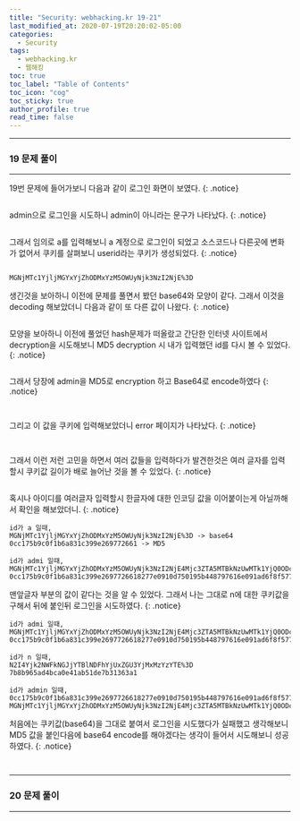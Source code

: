 ```yaml
---
title: "Security: webhacking.kr 19-21"
last_modified_at: 2020-07-19T20:20:02-05:00
categories:
  - Security
tags:
  - webhacking.kr
  - 웹해킹
toc: true 
toc_label: "Table of Contents"
toc_icon: "cog"
toc_sticky: true 
author_profile: true 
read_time: false 
---
```


---
### 19 문제 풀이
---

19번 문제에 들어가보니 다음과 같이 로그인 화면이 보였다.
{: .notice}
<figure class="align-center">
  <img src="{{ site.url }}{{ site.baseurl }}/assets/images/WebHacking.kr/문제19/19-1.JPG" alt="">
  <figcaption> </figcaption>
</figure>

admin으로 로그인을 시도하니 admin이 아니라는 문구가 나타났다.
{: .notice}
<figure class="align-center">
  <img src="{{ site.url }}{{ site.baseurl }}/assets/images/WebHacking.kr/문제19/19-2.JPG" alt="">
  <figcaption> </figcaption>
</figure>

그래서 임의로 a를 입력해보니 a 계정으로 로그인이 되었고 소스코드나 다른곳에 변화가 없어서 쿠키를 살펴보니 userid라는 쿠키가 생성되었다.
{: .notice}

<figure class="align-center">
  <img src="{{ site.url }}{{ site.baseurl }}/assets/images/WebHacking.kr/문제19/19-3.JPG" alt="">
  <figcaption> </figcaption>
</figure>

```
MGNjMTc1YjljMGYxYjZhODMxYzM5OWUyNjk3NzI2NjE%3D
```
생긴것을 보아하니 이전에 문제를 풀면서 봤던 base64와 모양이 같다. 그래서 이것을 decoding 해보았더니 다음과 같이 또 다른 값이 나왔다.
{: .notice}

<figure class="align-center">
  <img src="{{ site.url }}{{ site.baseurl }}/assets/images/WebHacking.kr/문제19/19-4.JPG" alt="">
  <figcaption> </figcaption>
</figure>

모양을 보아하니 이전에 풀었던 hash문제가 떠올랐고 간단한 인터넷 사이트에서 decryption을 시도해보니 MD5 decryption 시 내가 입력했던 id를 다시 볼 수 있었다.
{: .notice}

<figure class="align-center">
  <img src="{{ site.url }}{{ site.baseurl }}/assets/images/WebHacking.kr/문제19/19-5.JPG" alt="">
  <figcaption> </figcaption>
</figure>

그래서 당장에 admin을 MD5로 encryption 하고 Base64로 encode하였다
{: .notice}

<figure class="align-center">
  <img src="{{ site.url }}{{ site.baseurl }}/assets/images/WebHacking.kr/문제19/19-7.JPG" alt="">
  <figcaption> </figcaption>
</figure>

<figure class="align-center">
  <img src="{{ site.url }}{{ site.baseurl }}/assets/images/WebHacking.kr/문제19/19-8.JPG" alt="">
  <figcaption> </figcaption>
</figure>

그리고 이 값을 쿠키에 입력해보았더니 error 페이지가 나타났다.
{: .notice}

<figure class="align-center">
  <img src="{{ site.url }}{{ site.baseurl }}/assets/images/WebHacking.kr/문제19/19-9.JPG" alt="">
  <figcaption> </figcaption>
</figure>

<figure class="align-center">
  <img src="{{ site.url }}{{ site.baseurl }}/assets/images/WebHacking.kr/문제19/19-10.JPG" alt="">
  <figcaption> </figcaption>
</figure>

그래서 이런 저런 고민을 하면서 여러 값들을 입력하다가 발견한것은 여러 글자를 입력할시 쿠키값 길이가 배로 늘어난 것을 볼 수 있었다.
{: .notice}

<figure class="align-center">
  <img src="{{ site.url }}{{ site.baseurl }}/assets/images/WebHacking.kr/문제19/19-10.JPG" alt="">
  <figcaption> </figcaption>
</figure>

혹시나 아이디를 여러글자 입력할시 한글자에 대한 인코딩 값을 이어붙이는게 아닐까해서 확인을 해보았더니.
{: .notice}

```
id가 a 일때,
MGNjMTc1YjljMGYxYjZhODMxYzM5OWUyNjk3NzI2NjE%3D -> base64
0cc175b9c0f1b6a831c399e269772661 -> MD5

id가 admi 일때,
MGNjMTc1YjljMGYxYjZhODMxYzM5OWUyNjk3NzI2NjE4Mjc3ZTA5MTBkNzUwMTk1YjQ0ODc5NzYxNmUwOTFhZDZmOGY1NzcxNTA5MGRhMjYzMjQ1Mzk4OGQ5YTE1MDFiODY1YzBjMGI0YWIwZTA2M2U1Y2FhMzM4N2MxYTg3NDE%3D
0cc175b9c0f1b6a831c399e2697726618277e0910d750195b448797616e091ad6f8f57715090da2632453988d9a1501b865c0c0b4ab0e063e5caa3387c1a8741
```

맨앞글자 부분의 값이 같다는 것을 알 수 있었다. 그래서 나는 그대로 n에 대한 쿠키값을 구해서 뒤에 붙인뒤 로그인을 시도하였다.
{: .notice}

```
id가 admi 일때,
MGNjMTc1YjljMGYxYjZhODMxYzM5OWUyNjk3NzI2NjE4Mjc3ZTA5MTBkNzUwMTk1YjQ0ODc5NzYxNmUwOTFhZDZmOGY1NzcxNTA5MGRhMjYzMjQ1Mzk4OGQ5YTE1MDFiODY1YzBjMGI0YWIwZTA2M2U1Y2FhMzM4N2MxYTg3NDE%3D
0cc175b9c0f1b6a831c399e2697726618277e0910d750195b448797616e091ad6f8f57715090da2632453988d9a1501b865c0c0b4ab0e063e5caa3387c1a8741

id가 n 일때,
N2I4Yjk2NWFkNGJjYTBlNDFhYjUxZGU3YjMxMzYzYTE%3D
7b8b965ad4bca0e41ab51de7b31363a1

id가 admin 일때,
0cc175b9c0f1b6a831c399e2697726618277e0910d750195b448797616e091ad6f8f57715090da2632453988d9a1501b865c0c0b4ab0e063e5caa3387c1a87417b8b965ad4bca0e41ab51de7b31363a1
MGNjMTc1YjljMGYxYjZhODMxYzM5OWUyNjk3NzI2NjE4Mjc3ZTA5MTBkNzUwMTk1YjQ0ODc5NzYxNmUwOTFhZDZmOGY1NzcxNTA5MGRhMjYzMjQ1Mzk4OGQ5YTE1MDFiODY1YzBjMGI0YWIwZTA2M2U1Y2FhMzM4N2MxYTg3NDE3YjhiOTY1YWQ0YmNhMGU0MWFiNTFkZTdiMzEzNjNhMQ==
```

처음에는 쿠키값(base64)을 그대로 붙여서 로그인을 시도했다가 실패했고 생각해보니 MD5 값을 붙인다음에 base64 encode를 해야겠다는 생각이 들어서 시도해보니 성공하였다.
{: .notice}

<figure class="align-center">
  <img src="{{ site.url }}{{ site.baseurl }}/assets/images/WebHacking.kr/문제19/19-13.JPG" alt="">
  <figcaption> </figcaption>
</figure>

<figure class="align-center">
  <img src="{{ site.url }}{{ site.baseurl }}/assets/images/WebHacking.kr/문제19/19-14.JPG" alt="">
  <figcaption> </figcaption>
</figure>

---
### 20 문제 풀이
---